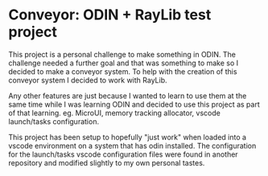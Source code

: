 # Conveyor: ODIN + RayLib test project

This project is a personal challenge to make something in ODIN. The challenge needed a further goal and that was something to make so I decided to make a conveyor system. To help with the creation of this conveyor system I decided to work with RayLib.

Any other features are just because I wanted to learn to use them at the same time while I was learning ODIN and decided to use this project as part of that learning. eg. MicroUI, memory tracking allocator, vscode launch/tasks configuration.

This project has been setup to hopefully "just work" when loaded into a vscode environment on a system that has odin installed. The configuration for the launch/tasks vscode configuration files were found in another repository and modified slightly to my own personal tastes.
